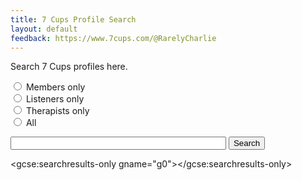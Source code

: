 ```yaml
---
title: 7 Cups Profile Search
layout: default
feedback: https://www.7cups.com/@RarelyCharlie
---
```


<script>
gsearch = function () {
  var q = document.getElementById('query').value.trim()
  if (!q) return
  
  var m = ''
  if (document.getElementById('mem').checked) m += ' "Member Profile - Member"'
  else if (document.getElementById('lis').checked) m += ' "Listener Profile - Listener"'
  
  var s = google.search.cse.element.getElement('g0')
  s.execute(q)
  }
</script>

Search 7 Cups profiles here.

<label for="mem"><input type="radio" id="mem" name="type"> Members only</label><br/>
<label for="lis"><input type="radio" id="lis" name="type"> Listeners only</label><br/>
<label for="the"><input type="radio" id="the" name="type"> Therapists only</label><br/>
<label for="all"><input type="radio" id="all" name="type" selected> All</label><br/>

<input id="query" size="40" onchange="gsearch()"> <button onclick="gsearch()">Search</button>

<script>
  (function() {
    var cx = '000798228100868610755:vhnbwimkjc4';
    var gcse = document.createElement('script');
    gcse.type = 'text/javascript';
    gcse.async = true;
    gcse.src = 'https://cse.google.com/cse.js?cx=' + cx;
    var s = document.getElementsByTagName('script')[0];
    s.parentNode.insertBefore(gcse, s);
  })();
</script>
<gcse:searchresults-only gname="g0"></gcse:searchresults-only>
